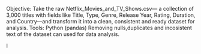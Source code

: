  Objective:   Take the raw Netflix_Movies_and_TV_Shows.csv— a collection of 3,000 titles with fields like Title, Type, Genre, Release Year, Rating, Duration, and Country—and transform it into a clean, consistent and ready dataset for analysis.
Tools: Python (pandas)
Removing nulls,duplicates and incosistent text of the dataset can used for data analysis.

I
